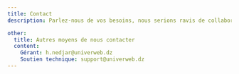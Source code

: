 ```yaml
---
title: Contact
description: Parlez-nous de vos besoins, nous serions ravis de collaborer avec vous.

other:
  title: Autres moyens de nous contacter
  content:
    Gérant: h.nedjar@univerweb.dz
    Soutien technique: support@univerweb.dz
---
```

